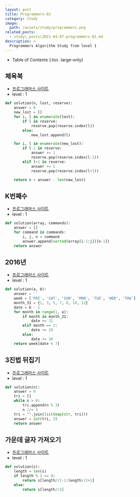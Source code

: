 ```yaml
---
layout: post
title: Programmers-02
category: study
image:
  path: /assets/study/programmers.png
related_posts:
  - study\_posts\2021-04-07-programmers-01.md
description: >
  Programmers Algorithm Study from level 1
---
```



- Table of Contents
{:toc .large-only}

## 체육복
- [프로그래머스 사이트](https://programmers.co.kr/learn/courses/30/lessons/42862?language=python3)
- level : 1

```python
def solution(n, lost, reserve):
    answer = 0
    new_lost = []
    for i, l in enumerate(lost):
        if l in reserve:
            reserve.pop(reserve.index(l))
        else:
            new_lost.append(l)

    for i, l in enumerate(new_lost):
        if l-1 in reserve:
            answer += 1
            reserve.pop(reserve.index(l-1))
        elif l+1 in reserve:
            answer += 1
            reserve.pop(reserve.index(l+1))

    return n + answer - len(new_lost)
```


## K번째수
- [프로그래머스 사이트](https://programmers.co.kr/learn/courses/30/lessons/42748?language=python3)
- level : 1

```python
def solution(array, commands):
    answer = []
    for command in commands:
        i, j, n = command
        answer.append(sorted(array[i-1:j])[n-1])
    return answer
```

## 2016년
- [프로그래머스 사이트](https://programmers.co.kr/learn/courses/30/lessons/12901?language=python3)
- level : 1

```python
def solution(a, b):
    answer = ''
    week = ['FRI', 'SAT', 'SUN', 'MON', 'TUE', 'WED', 'THU']
    month_31 = {1, 3, 5, 7, 8, 10, 12}
    date = b - 1
    for month in range(1, a):
        if month in month_31:
            date += 31
        elif month == 2:
            date += 29
        else:
            date += 30
    return week[date % 7]
```


## 3진법 뒤집기
- [프로그래머스 사이트](https://programmers.co.kr/learn/courses/30/lessons/68935?language=python3)
- level : 1

```python
def solution(n):
    answer = 0
    tri = []
    while n > 0:
        tri.append(n % 3)
        n //= 3
    tri = "".join(list(map(str, tri)))
    answer = int(tri, 3)
    return answer
```

## 가운데 글자 가져오기
- [프로그래머스 사이트](https://programmers.co.kr/learn/courses/30/lessons/12903?language=python3)
- level : 1

```python
def solution(s):
    length = len(s)
    if length % 2 == 0:
        return s[length//2-1:length//2+1]
    else:
        return s[length//2]
```
